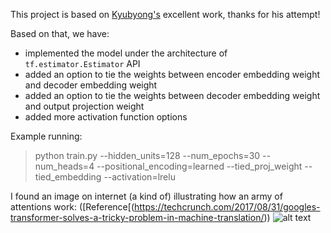This project is based on [Kyubyong's](https://github.com/Kyubyong/transformer) excellent work, thanks for his attempt!

Based on that, we have:
* implemented the model under the architecture of ```tf.estimator.Estimator``` API
* added an option to tie the weights between encoder embedding weight and decoder embedding weight
* added an option to tie the weights between decoder embedding weight and output projection weight
* added more activation function options

Example running:
>python train.py --hidden_units=128 --num_epochs=30 --num_heads=4 --positional_encoding=learned --tied_proj_weight --tied_embedding --activation=lrelu

I found an image on internet (a kind of) illustrating how an army of attentions work: ([Reference[(https://techcrunch.com/2017/08/31/googles-transformer-solves-a-tricky-problem-in-machine-translation/))
![alt text](https://github.com/zhedongzheng/finch/blob/master/assets/transform20fps.gif)

